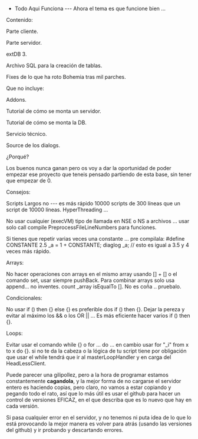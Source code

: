 - Todo Aqui Funciona --- Ahora el tema es que funcione bien ...

Contenido:

Parte cliente.

Parte servidor.

extDB 3.

Archivo SQL para la creación de tablas.

Fixes de lo que ha roto Bohemia tras mil parches.


Que no incluye:

Addons.

Tutorial de cómo se monta un servidor.

Tutorial de cómo se monta la DB.

Servicio técnico.

Source de los dialogs.

¿Porqué?

Los buenos nunca ganan pero os voy a dar la oportunidad de poder empezar ese proyecto que teneis pensado partiendo de esta base, sin tener que empezar de 0.

Consejos:

Scripts Largos no --- es más rápido 10000 scripts de 300 líneas que un script de 10000 líneas. HyperThreading ... 

No usar cualquier (execVM) tipo de llamada en NSE o NS a archivos ... usar solo call compile PreprocessFileLineNumbers para funciones.

Si tienes que repetir varias veces una constante ... pre compilala:
#define CONSTANTE 2.5
_a = 1 + CONSTANTE;
diaglog _a; // esto es igual a 3.5 y 4 veces más rápido.

Arrays:

No hacer operaciones con arrays en el mismo array usando [] + [] o el comando set, usar siempre pushBack.
Para combinar arrays solo usa append... no inventes.
count _array  isEqualTo  []. No es coña .. pruebalo.

Condicionales:

No usar if () then {} else {} es preferible dos if () then {}.
Dejar la pereza y evitar al máximo los && o los OR || ... Es más eficiente hacer varios if () then {}.

Loops:

Evitar usar el comando while {} o for ... do ... en cambio usar for "_i" from x to x do {}.
si no te da la cabeza o la lógica de tu script tiene por obligación que usar el while tendrá que ir al masterLoopHandler y en carga del HeadLessClient.

Puede parecer una gilipollez, pero a la hora de programar estamos constantemente **cagandola**, y la mejor forma de no cargarse el servidor entero es haciendo copias, pero claro, no vamos a estar copiando y pegando todo el rato, así que lo más útil es usar el github para hacer un control de versiones EFICAZ, en el que describa que es lo nuevo que hay en cada versión.

Si pasa cualquier error en el servidor, y no tenemos ni puta idea de lo que lo está provocando la mejor manera es volver para atrás (usando las versiones del github) y ir probando y descartando errores.
